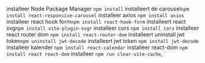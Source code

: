installeer Node Package Manager `npm install`
installeert de carousel`npm install react-responsive-carousel`
installeer axios `npm install axios`
installeer react hook form`npm install react-hook-form`
installeert react svg`npm install vite-plugin-svgr`
installeer cors `npm install cors`
installeer react router dom `npm install react-router-dom`
installeert uninstall jwt token`npm uninstall jwt-decode`
installeert jwt token `npm install jwt-decode`
installeer kalender `npm install react-calendar`
installeer react-dom `npm install react react-dom`
installeer `npm run clear-vite-cache`,
`





